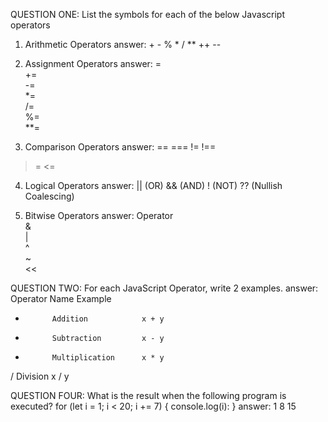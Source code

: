 QUESTION ONE: List the symbols for each of the below Javascript operators

1.	Arithmetic Operators
answer: + - % * / ** ++ --

2.	Assignment Operators
answer: 
=	
+=	
-=	
*=	
/=	
%=	
**=	

3.	Comparison Operators
answer:
==
===
!=
!==
>
>
>=
<=


4.	Logical Operators
answer:
|| (OR)
&& (AND) 
! (NOT) 
?? (Nullish Coalescing)

5.	Bitwise Operators
answer:
Operator	
&	
|	
^	
~	
<<	
>>	
>>>

QUESTION TWO: For each JavaScript Operator, write 2 examples.
answer:
Operator	Name	            Example
+	        Addition	        x + y
-	        Subtraction	        x - y
*	        Multiplication	    x * y
/	        Division	        x / y

QUESTION FOUR: What is the result when the following program is executed?
for (let i = 1; i < 20; i += 7) {
    console.log(i):
}
answer:
1
8
15